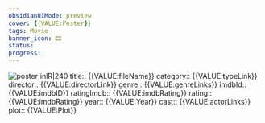 ```yaml
---
obsidianUIMode: preview
cover: {{VALUE:Poster}}
tags: Movie 
banner_icon: 🎞
status: 
progress: 
---
```


![poster|inlR|240]({{VALUE:Poster}})
title:: {{VALUE:fileName}}
category:: {{VALUE:typeLink}}
director:: {{VALUE:directorLink}}
genre:: {{VALUE:genreLinks}}
imdbId:: {{VALUE:imdbID}}
ratingImdb:: {{VALUE:imdbRating}}
rating:: {{VALUE:imdbRating}}
year:: {{VALUE:Year}}
cast:: {{VALUE:actorLinks}}
plot:: {{VALUE:Plot}}


